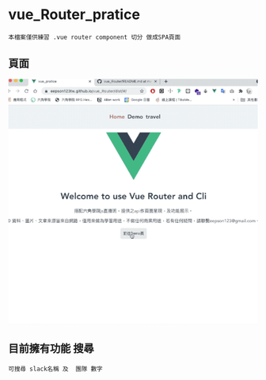 # vue_Router_pratice
```
本檔案僅供練習 .vue router component 切分 做成SPA頁面
```
## 頁面
![image](https://github.com/eepson123tw/vue_Router/blob/master/%E9%80%B2%E5%85%A5%E9%A0%81%E9%9D%A2.2021-03-28%2017_06_58.gif)
## 目前擁有功能 搜尋
```
可搜尋 slack名稱 及  團隊 數字
```

